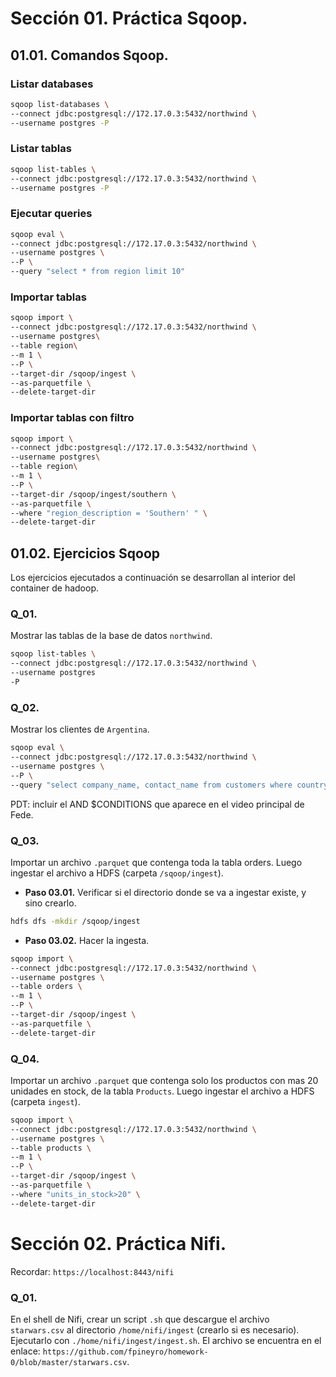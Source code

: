 # Sección 01. Práctica Sqoop.

## 01.01. Comandos Sqoop.

### Listar databases
```bash
sqoop list-databases \
--connect jdbc:postgresql://172.17.0.3:5432/northwind \
--username postgres -P
```

### Listar tablas 
```bash
sqoop list-tables \
--connect jdbc:postgresql://172.17.0.3:5432/northwind \
--username postgres -P
```

### Ejecutar queries
```bash
sqoop eval \
--connect jdbc:postgresql://172.17.0.3:5432/northwind \
--username postgres \
--P \
--query "select * from region limit 10"
```

### Importar tablas
```bash
sqoop import \
--connect jdbc:postgresql://172.17.0.3:5432/northwind \
--username postgres\
--table region\
--m 1 \
--P \
--target-dir /sqoop/ingest \
--as-parquetfile \
--delete-target-dir
```

### Importar tablas con filtro
```bash
sqoop import \
--connect jdbc:postgresql://172.17.0.3:5432/northwind \
--username postgres\
--table region\
--m 1 \
--P \
--target-dir /sqoop/ingest/southern \
--as-parquetfile \
--where "region_description = 'Southern' " \
--delete-target-dir
```

## 01.02. Ejercicios Sqoop
Los ejercicios ejecutados a continuación se desarrollan al interior del container de hadoop.

### Q_01. 
Mostrar las tablas de la base de datos `northwind`.
```bash
sqoop list-tables \
--connect jdbc:postgresql://172.17.0.3:5432/northwind \
--username postgres 
-P
```

### Q_02. 
Mostrar los clientes de `Argentina`.
```bash
sqoop eval \
--connect jdbc:postgresql://172.17.0.3:5432/northwind \
--username postgres \
--P \
--query "select company_name, contact_name from customers where country = 'Argentina'"
```
PDT: incluir el AND \$CONDITIONS que aparece en el video principal de Fede.


### Q_03. 
Importar un archivo `.parquet` que contenga toda la tabla orders. Luego ingestar el archivo a HDFS (carpeta `/sqoop/ingest`).
- **Paso 03.01.**
Verificar si el directorio donde se va a ingestar existe, y sino crearlo.
```bash
hdfs dfs -mkdir /sqoop/ingest
```
- **Paso 03.02.**
Hacer la ingesta.
```bash
sqoop import \
--connect jdbc:postgresql://172.17.0.3:5432/northwind \
--username postgres \
--table orders \
--m 1 \
--P \
--target-dir /sqoop/ingest \
--as-parquetfile \
--delete-target-dir
```

### Q_04. 
Importar un archivo `.parquet` que contenga solo los productos con mas 20 unidades en stock, de la tabla `Products`. Luego ingestar el archivo a HDFS (carpeta `ingest`).
```bash
sqoop import \
--connect jdbc:postgresql://172.17.0.3:5432/northwind \
--username postgres \
--table products \
--m 1 \
--P \
--target-dir /sqoop/ingest \
--as-parquetfile \
--where "units_in_stock>20" \
--delete-target-dir
```

# Sección 02. Práctica Nifi.
Recordar: `https://localhost:8443/nifi`

### Q_01. 
En el shell de Nifi, crear un script `.sh` que descargue el archivo `starwars.csv` al directorio `/home/nifi/ingest` (crearlo si es necesario). Ejecutarlo con `./home/nifi/ingest/ingest.sh`. El archivo se encuentra en el enlace: `https://github.com/fpineyro/homework-0/blob/master/starwars.csv`.


```bash

```












